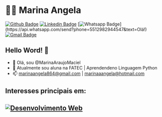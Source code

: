 

<!---
MarinaAraujoMaciel/MarinaAraujoMaciel is a ✨ special ✨ repository because its `README.md` (this file) appears on your GitHub profile.
You can click the Preview link to take a look at your changes.
--->
# :man_technologist: Marina Angela

[![Github Badge](https://img.shields.io/badge/-Github-000?style=flat-square&logo=Github&logoColor=white&link=https://github.com/Pedro-Landin)](https://github.com/MarinaAraujoMaciel)
[![Linkedin Badge](https://img.shields.io/badge/-LinkedIn-blue?style=flat-square&logo=Linkedin&logoColor=white&link=)](https://www.linkedin.com/in/marinaangela)
[![Whatsapp Badge](https://img.shields.io/badge/-Whatsapp-4CA143?style=flat-square&labelColor=4CA143&logo=whatsapp&logoColor=white&link=https://api.whatsapp.com/send?phone=5512982944547&text=Olá!)](https://api.whatsapp.com/send?phone=5512982944547&text=Olá!)
[![Gmail Badge](https://img.shields.io/badge/-Gmail-c14438?style=flat-square&logo=Gmail&logoColor=white&link=mailto:marinaangela864@gmail.com)](mailto:marinaangela864@gmail.com)


## Hello Word! 👋

- 👋 Olá, sou @MarinaAraujoMaciel
- 🌱 Atualmente sou aluna na FATEC | Aprendendeno Linguagem Python
- 📫 marinaangela864@gmail.com | marinaaangela@hotmail.com

<!-- ## Stacks:


[![Python](https://img.shields.io/badge/-Python-Yellow?style=flat-square&logo=Python&logoColor=White&link=https://github.com/MarinaAraujoMaciel/)](https://github.com/MarinaAraujoMaciel)

[![GitHub](https://img.shields.io/badge/-GitHub-181717?style=flat-square&logo=github&link=https://github.com/MarinaAraujoMaciel/)](https://github.com/MarinaAraujoMaciel/) -->

## Interesses principais em:


[![Desenvolvimento Web](http://img.shields.io/badge/-Desenvolvimento%20Web-Purple?style=flat-square&logo=Internet-explorer&logoColor=White&link=https://github.com/MarinaAraujoMaciel/)](https://github.com/MarinaAraujoMaciel/)
---

